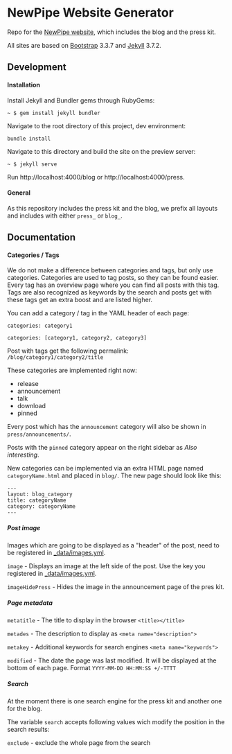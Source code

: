 # NewPipe Website Generator

Repo for the [NewPipe website](https://newpipe.schabi.org/), which includes the blog and the press kit.

All sites are based on [Bootstrap](https://getbootstrap.com) 3.3.7 and [Jekyll](https://jekyllrb.com/) 3.7.2.


## Development

#### Installation
Install Jekyll and Bundler gems through RubyGems:
```
~ $ gem install jekyll bundler
```

Navigate to the root directory of this project, dev environment:
```
bundle install
```

Navigate to this directory and build the site on the preview server:
```
~ $ jekyll serve
```

Run http://localhost:4000/blog or http://localhost:4000/press.

#### General

As this repository includes the press kit and the blog, we prefix all layouts and includes with either `press_` or `blog_`.

## Documentation

#### Categories / Tags
 
We do not make a difference between categories and tags, but only use categories.
Categories are used to tag posts, so they can be found easier.
Every tag has an overview page where you can find all posts with this tag.
Tags are also recognized as keywords by the search and posts get with these tags get an extra boost and are listed higher.
 
You can add a category / tag in the YAML header of each page:
 
 
`categories: category1`
 
`categories: [category1, category2, category3]`
 
Post with tags get the following permalink: `/blog/category1/category2/title`
 
These categories are implemented right now:
 
- release
- announcement
- talk
- download
- pinned
 
Every post which has the `announcement` category will also be shown in `press/announcements/`.

Posts with the `pinned` category appear on the right sidebar as _Also interesting_.

New categories can be implemented via an extra HTML page named `categoryName.html` and placed in `blog/`.
The new page should look like this:
 
```
---
layout: blog_category
title: categoryName
category: categoryName
---
```

##### Post image

Images which are going to be displayed as a "header" of the post, need to be registered in [_data/images.yml](_data/images.yml).

`image`          - Displays an image at the left side of the post. Use the key you registered in [_data/images.yml](_data/images.yml).

`imageHidePress` - Hides the image in the announcement page of the pres kit.

##### Page metadata

`metatitle` - The title to display in the browser `<title></title>`

`metades`   - The description to display as `<meta name="description">`

`metakey`   - Additional keywords for search engines `<meta name="keywords">`

`modified`  - The date the page was last modified. It will be displayed at the bottom of each page. Format `YYYY-MM-DD HH:MM:SS +/-TTTT`

##### Search

At the moment there is one search engine for the press kit and another one for the blog.

The variable `search` accepts following values wich modify the position in the search results:

`exclude`   - exclude the whole page from the search
